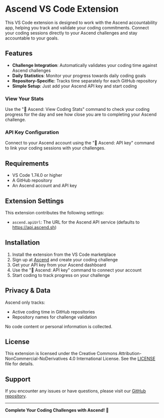 # Ascend VS Code Extension

This VS Code extension is designed to work with the Ascend accountability app, helping you track and validate your coding commitments. Connect your coding sessions directly to your Ascend challenges and stay accountable to your goals.

## Features

- **Challenge Integration**: Automatically validates your coding time against Ascend challenges
- **Daily Statistics**: Monitor your progress towards daily coding goals
- **Repository-Specific**: Tracks time separately for each GitHub repository
- **Simple Setup**: Just add your Ascend API key and start coding

### View Your Stats
Use the "🚀 Ascend: View Coding Stats" command to check your coding progress for the day and see how close you are to completing your Ascend challenge.

### API Key Configuration 
Connect to your Ascend account using the "🚀 Ascend: API key" command to link your coding sessions with your challenges.

## Requirements

- VS Code 1.74.0 or higher
- A GitHub repository
- An Ascend account and API key

## Extension Settings

This extension contributes the following settings:

* `ascend.apiUrl`: The URL for the Ascend API service (defaults to https://api.ascend.sh)

## Installation

1. Install the extension from the VS Code marketplace
2. Sign up at [Ascend](https://app.ascend.sh) and create your coding challenge
3. Get your API key from your Ascend dashboard
4. Use the "🚀 Ascend: API key" command to connect your account
5. Start coding to track progress on your challenge

## Privacy & Data

Ascend only tracks:
- Active coding time in GitHub repositories
- Repository names for challenge validation

No code content or personal information is collected.

## License

This extension is licensed under the Creative Commons Attribution-NonCommercial-NoDerivatives 4.0 International License. See the [LICENSE](LICENSE.md) file for details.

## Support

If you encounter any issues or have questions, please visit our [GitHub repository](https://github.com/asc-end/vscode-extension).

---

**Complete Your Coding Challenges with Ascend! 🚀**
